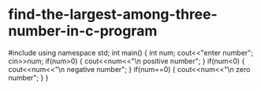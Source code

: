 # find-the-largest-among-three-number-in-c-program
#include<iostream>
 using namespace std;
 int main()
 {
int num;
     cout<<"enter number";
     cin>>num;
     if(num>0)
     {
         cout<<num<<"\n positive number";
     }
     if(num<0)
     {
        cout<<num<<"\n negative number";
     }
     if(num==0)
     {
         cout<<num<<"\n zero number";
     }
     }
